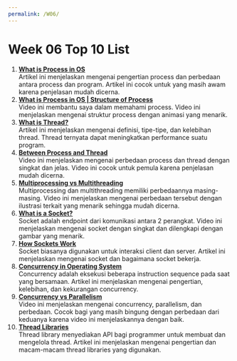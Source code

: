```yaml
---
permalink: /W06/
---
```


# Week 06 Top 10 List
1. [**What is Process in OS**](https://www.notesjam.com/2017/10/process-in-operating-system.html)<br>
Artikel ini menjelaskan mengenai pengertian process dan perbedaan antara process dan program. Artikel ini cocok untuk yang masih awam karena penjelasan mudah dicerna.
2. [**What is Process in OS | Structure of Process**](https://www.youtube.com/watch?v=grriYn6v76g)<br>
Video ini membantu saya dalam memahami process. Video ini menjelaskan mengenai struktur process dengan animasi yang menarik.
3. [**What is Thread?**](https://afteracademy.com/blog/what-is-a-thread-in-os-and-what-are-the-differences-between-a-process-and-a-thread)<br>
Artikel ini menjelaskan mengenai definisi, tipe-tipe, dan kelebihan thread. Thread ternyata dapat meningkatkan performance suatu program.
4. [**Between Process and Thread**](https://www.youtube.com/watch?v=O3EyzlZxx3g)<br>
Video ini menjelaskan mengenai perbedaan process dan thread dengan singkat dan jelas. Video ini cocok untuk pemula karena penjelasan mudah dicerna.
5. [**Multiprocessing vs Multithreading**](https://www.youtube.com/watch?v=oIN488Ldg9k)<br>
Multiprocessing dan multithreading memiliki perbedaannya masing-masing. Video ini menjelaskan mengenai perbedaan tersebut dengan ilustrasi terkait yang menarik sehingga mudah dicerna.
6. [**What is a Socket?**](https://www.youtube.com/watch?v=Gr2ROxZXuvQ)<br>
Socket adalah endpoint dari komunikasi antara 2 perangkat. Video ini menjelaskan mengenai socket dengan singkat dan dilengkapi dengan gambar yang menarik.
7. [**How Sockets Work**](https://www.ibm.com/docs/en/i/7.1?topic=programming-how-sockets-work)<br>
Socket biasanya digunakan untuk interaksi client dan server. Artikel ini menjelaskan mengenai socket dan bagaimana socket bekerja.
8. [**Concurrency in Operating System**](https://www.geeksforgeeks.org/concurrency-in-operating-system/)<br>
Concurrency adalah eksekusi beberapa instruction sequence pada saat yang bersamaan. Artikel ini menjelaskan mengenai pengertian,
kelebihan, dan kekurangan concurrency.
9. [**Concurrency vs Parallelism**](https://www.youtube.com/watch?v=FChZP09Ba4E)<br>
Video ini menjelaskan mengenai concurrency, parallelism, dan perbedaan. Cocok bagi yang masih bingung dengan perbedaan dari keduanya karena video ini menjelaskannya dengan baik.
10. [**Thread Libraries**](https://www.brainkart.com/article/Thread-Libraries_9837/)<br>
Thread library menyediakan API bagi programmer untuk membuat dan mengelola thread. Artikel ini menjelaskan mengenai pengertian dan macam-macam thread libraries yang digunakan.
